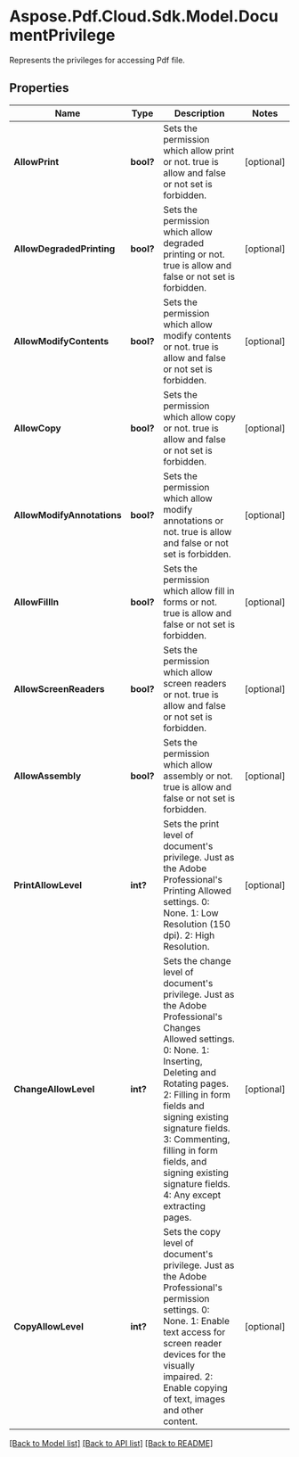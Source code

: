 ﻿# Aspose.Pdf.Cloud.Sdk.Model.DocumentPrivilege
Represents the privileges for accessing Pdf file.

## Properties

Name | Type | Description | Notes
------------ | ------------- | ------------- | -------------
**AllowPrint** | **bool?** | Sets the permission which allow print or not.  true is allow and false or not set is forbidden. | [optional] 
**AllowDegradedPrinting** | **bool?** | Sets the permission which allow degraded printing or not.  true is allow and false or not set is forbidden. | [optional] 
**AllowModifyContents** | **bool?** | Sets the permission which allow modify contents or not.  true is allow and false or not set is forbidden. | [optional] 
**AllowCopy** | **bool?** | Sets the permission which allow copy or not.  true is allow and false or not set is forbidden. | [optional] 
**AllowModifyAnnotations** | **bool?** | Sets the permission which allow modify annotations or not.  true is allow and false or not set is forbidden. | [optional] 
**AllowFillIn** | **bool?** | Sets the permission which allow fill in forms or not.  true is allow and false or not set is forbidden. | [optional] 
**AllowScreenReaders** | **bool?** | Sets the permission which allow screen readers or not.  true is allow and false or not set is forbidden. | [optional] 
**AllowAssembly** | **bool?** | Sets the permission which allow assembly or not.  true is allow and false or not set is forbidden. | [optional] 
**PrintAllowLevel** | **int?** | Sets the print level of  document&#39;s privilege. Just as the Adobe Professional&#39;s Printing Allowed settings. 0: None. 1: Low Resolution (150 dpi). 2: High Resolution. | [optional] 
**ChangeAllowLevel** | **int?** | Sets the change level of  document&#39;s privilege. Just as the Adobe Professional&#39;s Changes Allowed settings. 0: None. 1: Inserting, Deleting and Rotating pages. 2: Filling in form fields and signing existing signature fields. 3: Commenting, filling in form fields, and signing existing signature fields. 4: Any except extracting pages. | [optional] 
**CopyAllowLevel** | **int?** | Sets the copy level of  document&#39;s privilege. Just as the Adobe Professional&#39;s permission settings. 0: None. 1: Enable text access for screen reader devices for the visually impaired. 2: Enable copying of text, images and other content. | [optional] 

[[Back to Model list]](../README.md#documentation-for-models) [[Back to API list]](../README.md#documentation-for-api-endpoints) [[Back to README]](../README.md)

